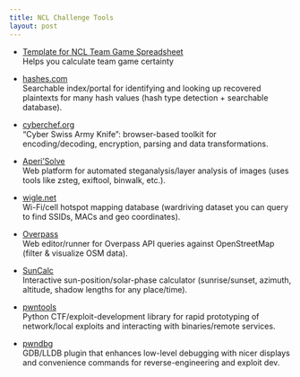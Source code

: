 ```yaml
---
title: NCL Challenge Tools
layout: post
---
```


- [Template for NCL Team Game Spreadsheet](https://docs.google.com/spreadsheets/d/1LbWelsiOC644HMjEbczUHIytiA-4EeqH/copy)  
  Helps you calculate team game certainty

- [hashes.com](https://hashes.com)  
  Searchable index/portal for identifying and looking up recovered plaintexts for many hash values (hash type detection + searchable database).

- [cyberchef.org](https://cyberchef.org)  
  “Cyber Swiss Army Knife”: browser-based toolkit for encoding/decoding, encryption, parsing and data transformations.

- [Aperi’Solve](https://aperisolve.com)  
  Web platform for automated steganalysis/layer analysis of images (uses tools like zsteg, exiftool, binwalk, etc.).

- [wigle.net](https://wigle.net)  
  Wi-Fi/cell hotspot mapping database (wardriving dataset you can query to find SSIDs, MACs and geo coordinates).

- [Overpass](https://overpass-turbo.eu/)  
  Web editor/runner for Overpass API queries against OpenStreetMap (filter & visualize OSM data).

- [SunCalc](https://www.suncalc.org/)  
  Interactive sun-position/solar-phase calculator (sunrise/sunset, azimuth, altitude, shadow lengths for any place/time).

- [pwntools](https://docs.pwntools.com)  
  Python CTF/exploit-development library for rapid prototyping of network/local exploits and interacting with binaries/remote services.

- [pwndbg](https://github.com/pwndbg/pwndbg)  
  GDB/LLDB plugin that enhances low-level debugging with nicer displays and convenience commands for reverse-engineering and exploit dev.